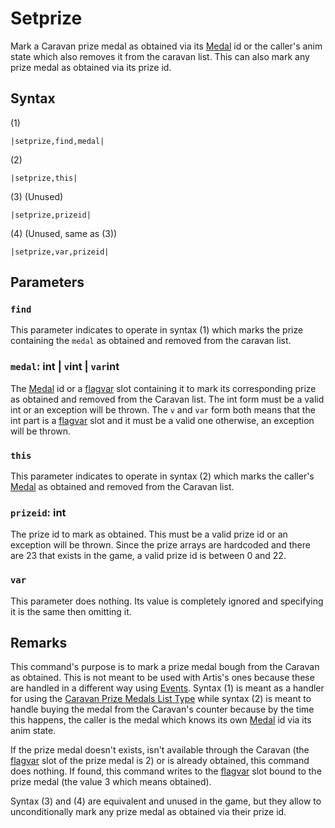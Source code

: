 # Setprize

Mark a Caravan prize medal as obtained via its [Medal](../../../Enums%20and%20IDs/Medal.md) id or the caller's anim state which also removes it from the caravan list. This can also mark any prize medal as obtained via its prize id.

## Syntax

(1)

````
|setprize,find,medal|
````

(2)

````
|setprize,this|
````

(3) (Unused)

````
|setprize,prizeid|
````

(4) (Unused, same as (3))

````
|setprize,var,prizeid|
````

## Parameters

### `find`

This parameter indicates to operate in syntax (1) which marks the prize containing the `medal` as obtained and removed from the caravan list.

### `medal`: int | `v`int | `var`int

The [Medal](../../../Enums%20and%20IDs/Medal.md) id or a [flagvar](../../../Flags%20arrays/flagvar.md) slot containing it to mark its corresponding prize as obtained and removed from the Caravan list. The int form must be a valid int or an exception will be thrown. The `v` and `var` form both means that the int part is a [flagvar](../../../Flags%20arrays/flagvar.md) slot and it must be a valid one otherwise, an exception will be thrown.

### `this`

This parameter indicates to operate in syntax (2) which marks the caller's [Medal](../../../Enums%20and%20IDs/Medal.md) as obtained and removed from the Caravan list.

### `prizeid`: int

The prize id to mark as obtained. This must be a valid prize id or an exception will be thrown. Since the prize arrays are hardcoded and there are 23 that exists in the game, a valid prize id is between 0 and 22.

### `var`

This parameter does nothing. Its value is completely ignored and specifying it is the same then omitting it.

## Remarks

This command's purpose is to mark a prize medal bough from the Caravan as obtained. This is not meant to be used with Artis's ones because these are handled in a different way using [Events](../../../Enums%20and%20IDs/Events.md). Syntax (1) is meant as a handler for using the [Caravan Prize Medals List Type](../../../ItemList/List%20Types%20Group%20Details/Caravan%20Prize%20Medals%20List%20Type.md) while syntax (2) is meant to handle buying the medal from the Caravan's counter because by the time this happens, the caller is the medal which knows its own [Medal](../../../Enums%20and%20IDs/Medal.md) id via its anim state.

If the prize medal doesn't exists, isn't available through the Caravan (the [flagvar](../../../Flags%20arrays/flagvar.md) slot of the prize medal is 2) or is already obtained, this command does nothing. If found, this command writes to the [flagvar](../../../Flags%20arrays/flagvar.md) slot bound to the prize medal (the value 3 which means obtained).

Syntax (3) and (4) are equivalent and unused in the game, but they allow to unconditionally mark any prize medal as obtained via their prize id.
